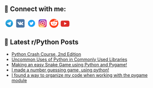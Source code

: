 ## 🔎 Connect with me:
[<img src="https://github.com/bullbesh/bullbesh/blob/main/images/Telegram.png" width="32" height="32" />](https://t.me/bullbesh)
[<img src="https://github.com/bullbesh/bullbesh/blob/main/images/VK.png" width="32" height="32" />](https://vk.com/bullbesh)
[<img src="https://github.com/bullbesh/bullbesh/blob/main/images/Twitter.png" width="32" height="32" />](https://twitter.com/bullbesh1)
[<img src="https://github.com/bullbesh/bullbesh/blob/main/images/Instagram.png" width="32" height="32" />](https://www.instagram.com/bullbesh)
[<img src="https://github.com/bullbesh/bullbesh/blob/main/images/Reddit.png" width="32" height="32" />](https://www.reddit.com/user/bullbesh)
[<img src="https://github.com/bullbesh/bullbesh/blob/main/images/YouTube.png" width="32" height="32" />](https://www.youtube.com/channel/UCtfjRs6uzgq5mfm8S06WTcg)

## 📕 Latest r/Python Posts
<!-- BLOG-POST-LIST:START -->
- [Python Crash Course, 2nd Edition](https://www.reddit.com/r/Python/comments/wkrqm4/python_crash_course_2nd_edition/)
- [Uncommon Uses of Python in Commonly Used Libraries](https://www.reddit.com/r/Python/comments/wkqmwd/uncommon_uses_of_python_in_commonly_used_libraries/)
- [Making an easy Snake Game using Python and Pygame!](https://www.reddit.com/r/Python/comments/wkqmqy/making_an_easy_snake_game_using_python_and_pygame/)
- [I made a number guessing game, using python!](https://www.reddit.com/r/Python/comments/wkprjd/i_made_a_number_guessing_game_using_python/)
- [I found a way to organize my code when working with the pygame module](https://www.reddit.com/r/Python/comments/wkmk5m/i_found_a_way_to_organize_my_code_when_working/)
<!-- BLOG-POST-LIST:END -->
